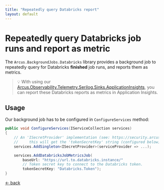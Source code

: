 ```yaml
---
title: "Repeatedly query Databricks report"
layout: default
---
```


# Repeatedly query Databricks job runs and report as metric

The `Arcus.BackgroundJobs.Databricks` library provides a background job to repeatedly query for Databricks **finished** job runs, and reports them as metrics.

> :bulb: With using our [Arcus.Observability.Telemetry.Serilog.Sinks.ApplicationInsights](https://www.nuget.org/packages/Arcus.Observability.Telemetry.Serilog.Sinks.ApplicationInsights/), you can report these Databricks reports as metrics in Application Insights.

## Usage

Our background job has to be configured in `ConfigureServices` method:

```csharp
public void ConfigureServices(IServiceCollection services)
{
    // An 'ISecretProvider' implementation (see: https://security.arcus-azure.net/) to access the Azure Service Bus Topic resource;
    //     this will get the 'tokenSecretKey' string (configured below) and has to retrieve the connection token for the Databricks instance.
    services.AddSingleton<ISecretProvider>(serviceProvider => ...);

    services.AddDatabricksJobMetricsJob(
        baseUrl: "https://url.to.databricks.instance/" 
        // Token secret key to connect to the Databricks token.
        tokenSecretKey: "Databricks.Token");
}
```

[&larr; back](/)